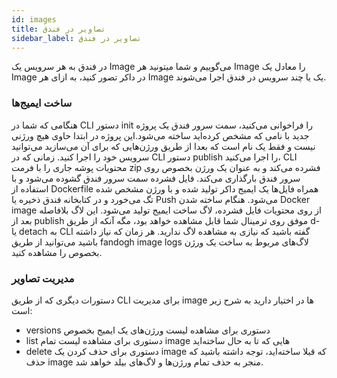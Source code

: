 ```yaml
---
id: images
title: تصاویر در فندق
sidebar_label: تصاویر در فندق
---
```


در فندق به هر سرویس یک Image می‌گوییم و شما میتونید هر Image را معادل یک Image در داکر تصور کنید، به ازای هر Image یک یا چند سرویس در فندق اجرا می‌شوند.
### ساخت ایمیج‌ها
هنگامی که شما در CLI دستور init را فراخوانی می‌کنید، سمت سرور فندق یک پروژه جدید با نامی که مشخص کرده‌اید ساخته می‌شود.این پروژه در ابتدا حاوی هیچ ورژنی نیست و فقط یک نام است که بعدا از طریق ورژن‌هایی که برای آن می‌سازید می‌توانید سرویس خود را اجرا کنید.
زمانی که در CLI دستور publish را اجرا می‌کنید، CLI محتویات پوشه جاری را با فرمت zip فشرده می‌کند و به عنوان یک ورژن بخصوص روی سرور فندق بارگذاری می‌کند. فایل فشرده سمت سرور فندق گشوده می‌شود و با استفاده از Dockerfile همراه فایل‌ها یک ایمیج داکر تولید شده و با ورژن مشخص شده تگ می‌خورد و در کتابخانه فندق ذخیره یا Push می‌شود.
هنگام ساخته شدن Docker image از روی محتویات فایل فشرده، لاگ ساخت ایمیج تولید می‌شود. این لاگ بلافاصله بعد از publish موفق روی ترمینال شما قابل مشاهده خواهد بود، مگه آنکه از طریق d- یا detach به CLI گفته باشید که نیازی به مشاهده لاگ ندارید.
هر زمان که نیاز داشته باشید می‌توانید از طریق fandogh image logs لاگ‌های مربوط به ساخت یک ورژن بخصوص را مشاهده کنید.
### مدیریت تصاویر
دستورات دیگری که از طریق CLI برای مدیریت image ها در اختیار دارید به شرح زیر است:
* versions
دستوری برای مشاهده لیست ورژن‌های یک ایمیج بخصوص
* list
دستوری برای مشاهده لیست تمام image هایی که تا به حال ساخته‌اید
* delete
دستوری برای حذف کردن یک image که قبلا ساخته‌اید، توجه داشته باشید که حذف image منجر به حذف تمام ورژن‌ها و لاگ‌های بیلد خواهد شد.